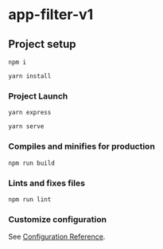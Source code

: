 # app-filter-v1

## Project setup
```
npm i
```

```
yarn install
```

### Project Launch
```
yarn express
```
```
yarn serve
```

### Compiles and minifies for production
```
npm run build
```

### Lints and fixes files
```
npm run lint
```

### Customize configuration
See [Configuration Reference](https://cli.vuejs.org/config/).
